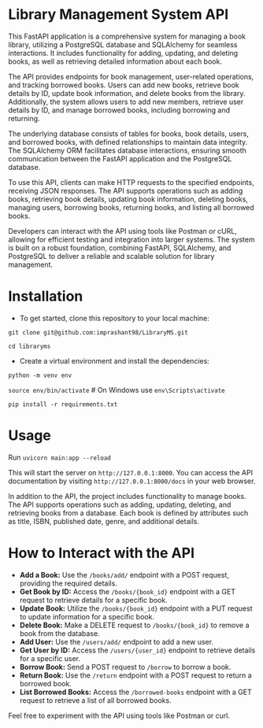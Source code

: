 # Library Management System API

This FastAPI application is a comprehensive system for managing a book library, utilizing a PostgreSQL database and SQLAlchemy for seamless interactions. It includes functionality for adding, updating, and deleting books, as well as retrieving detailed information about each book.

The API provides endpoints for book management, user-related operations, and tracking borrowed books. Users can add new books, retrieve book details by ID, update book information, and delete books from the library. Additionally, the system allows users to add new members, retrieve user details by ID, and manage borrowed books, including borrowing and returning.

The underlying database consists of tables for books, book details, users, and borrowed books, with defined relationships to maintain data integrity. The SQLAlchemy ORM facilitates database interactions, ensuring smooth communication between the FastAPI application and the PostgreSQL database.

To use this API, clients can make HTTP requests to the specified endpoints, receiving JSON responses. The API supports operations such as adding books, retrieving book details, updating book information, deleting books, managing users, borrowing books, returning books, and listing all borrowed books.

Developers can interact with the API using tools like Postman or cURL, allowing for efficient testing and integration into larger systems. The system is built on a robust foundation, combining FastAPI, SQLAlchemy, and PostgreSQL to deliver a reliable and scalable solution for library management.

# Installation

- To get started, clone this repository to your local machine:

`git clone git@github.com:imprashant98/LibraryMS.git`

`cd libraryms`

- Create a virtual environment and install the dependencies:

`python -m venv env`

`source env/bin/activate` # On Windows use `env\Scripts\activate`

`pip install -r requirements.txt`

# Usage

Run `uvicorn main:app --reload`

This will start the server on `http://127.0.0.1:8000`. You can access the API documentation by visiting `http://127.0.0.1:8000/docs` in your web browser.

In addition to the API, the project includes functionality to manage books. The API supports operations such as adding, updating, deleting, and retrieving books from a database. Each book is defined by attributes such as title, ISBN, published date, genre, and additional details.

# How to Interact with the API

- **Add a Book:** Use the `/books/add/` endpoint with a POST request, providing the required details.
- **Get Book by ID:** Access the `/books/{book_id}` endpoint with a GET request to retrieve details for a specific book.
- **Update Book:** Utilize the `/books/{book_id}` endpoint with a PUT request to update information for a specific book.
- **Delete Book:** Make a DELETE request to `/books/{book_id}` to remove a book from the database.
- **Add User:** Use the `/users/add/` endpoint to add a new user.
- **Get User by ID:** Access the `/users/{user_id}` endpoint to retrieve details for a specific user.
- **Borrow Book:** Send a POST request to `/borrow` to borrow a book.
- **Return Book:** Use the `/return` endpoint with a POST request to return a borrowed book.
- **List Borrowed Books:** Access the `/borrowed-books` endpoint with a GET request to retrieve a list of all borrowed books.

Feel free to experiment with the API using tools like Postman or curl.
